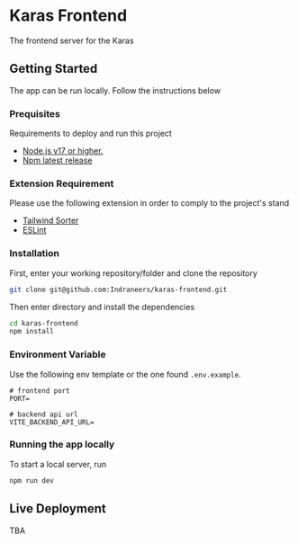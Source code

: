 

# Karas Frontend

The frontend server for the Karas

## Getting Started
The app can be run locally. Follow the instructions below

### Prequisites
Requirements to deploy and run this project
- [Node.js v17 or higher.](https://nodejs.org/en/about/previous-releases)
- [Npm latest release](https://www.npmjs.com/)

### Extension Requirement
Please use the following extension in order to comply to the project's stand
- [Tailwind Sorter](https://marketplace.visualstudio.com/items?itemName=dejmedus.tailwind-sorter)
- [ESLint](https://marketplace.visualstudio.com/items?itemName=dbaeumer.vscode-eslint)

### Installation
First, enter your working repository/folder and clone the repository
```bash
git clone git@github.com:Indraneers/karas-frontend.git
```

Then enter directory and install the dependencies
```bash
cd karas-frontend
npm install
```

### Environment Variable
Use the following env template or the one found `.env.example`.
```
# frontend port
PORT=

# backend api url
VITE_BACKEND_API_URL=
```

### Running the app locally
To start a local server, run
```bash
npm run dev
```


## Live Deployment
TBA

